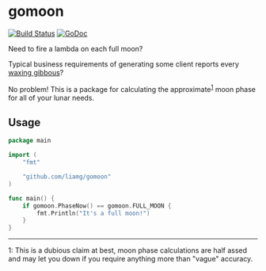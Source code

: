 # gomoon
[![Build Status](https://travis-ci.org/liamg/gomoon.svg?branch=master)](https://travis-ci.org/liamg/gomoon)
[![GoDoc](https://godoc.org/github.com/liamg/gomoon?status.svg)](https://godoc.org/github.com/liamg/gomoon)

Need to fire a lambda on each full moon?

Typical business requirements of generating some client reports every [waxing gibbous](https://en.wikipedia.org/wiki/Waxing_gibbous)? 

No problem! This is a package for calculating the approximate<sup>[1](#footnote1)</sup> moon phase for all of your lunar needs.

## Usage

```go
package main

import (
	"fmt"

	"github.com/liamg/gomoon"
)

func main() {
	if gomoon.PhaseNow() == gomoon.FULL_MOON {
		fmt.Println("It's a full moon!")
	}
}
```

---

<a name="footnote1">1</a>: This is a dubious claim at best, moon phase calculations are half assed and may let you down if you require anything more than "vague" accuracy.
